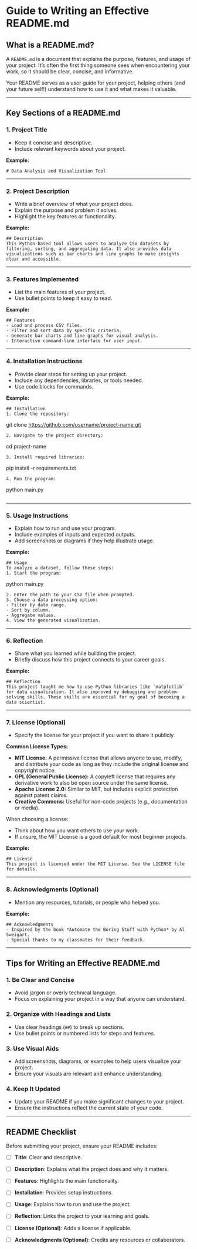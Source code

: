 # Guide to Writing an Effective README.md

## **What is a README.md?**
A `README.md` is a document that explains the purpose, features, and usage of your project. It’s often the first thing someone sees when encountering your work, so it should be clear, concise, and informative.

Your README serves as a user guide for your project, helping others (and your future self!) understand how to use it and what makes it valuable.

---

## **Key Sections of a README.md**

### **1. Project Title**
- Keep it concise and descriptive.
- Include relevant keywords about your project.

**Example:**
```
# Data Analysis and Visualization Tool
```

---

### **2. Project Description**
- Write a brief overview of what your project does.
- Explain the purpose and problem it solves.
- Highlight the key features or functionality.

**Example:**
```
## Description
This Python-based tool allows users to analyze CSV datasets by filtering, sorting, and aggregating data. It also provides data visualizations such as bar charts and line graphs to make insights clear and accessible.
```

---

### **3. Features Implemented**
- List the main features of your project.
- Use bullet points to keep it easy to read.

**Example:**
```
## Features
- Load and process CSV files.
- Filter and sort data by specific criteria.
- Generate bar charts and line graphs for visual analysis.
- Interactive command-line interface for user input.
```

---

### **4. Installation Instructions**
- Provide clear steps for setting up your project.
- Include any dependencies, libraries, or tools needed.
- Use code blocks for commands.

**Example:**
```
## Installation
1. Clone the repository:
   ```
   git clone https://github.com/username/project-name.git
   ```
2. Navigate to the project directory:
   ```
   cd project-name
   ```
3. Install required libraries:
   ```
   pip install -r requirements.txt
   ```
4. Run the program:
   ```
   python main.py
   ```
```

---

### **5. Usage Instructions**
- Explain how to run and use your program.
- Include examples of inputs and expected outputs.
- Add screenshots or diagrams if they help illustrate usage.

**Example:**
```
## Usage
To analyze a dataset, follow these steps:
1. Start the program:
   ```
   python main.py
   ```
2. Enter the path to your CSV file when prompted.
3. Choose a data processing option:
   - Filter by date range.
   - Sort by column.
   - Aggregate values.
4. View the generated visualization.
```

---

### **6. Reflection**
- Share what you learned while building the project.
- Briefly discuss how this project connects to your career goals.

**Example:**
```
## Reflection
This project taught me how to use Python libraries like `matplotlib` for data visualization. It also improved my debugging and problem-solving skills. These skills are essential for my goal of becoming a data scientist.
```

---

### **7. License (Optional)**
- Specify the license for your project if you want to share it publicly.

**Common License Types:**
- **MIT License:** A permissive license that allows anyone to use, modify, and distribute your code as long as they include the original license and copyright notice.
- **GPL (General Public License):** A copyleft license that requires any derivative work to also be open source under the same license.
- **Apache License 2.0:** Similar to MIT, but includes explicit protection against patent claims.
- **Creative Commons:** Useful for non-code projects (e.g., documentation or media).

When choosing a license:
- Think about how you want others to use your work.
- If unsure, the MIT License is a good default for most beginner projects.

**Example:**
```
## License
This project is licensed under the MIT License. See the LICENSE file for details.
```

---

### **8. Acknowledgments (Optional)**
- Mention any resources, tutorials, or people who helped you.

**Example:**
```
## Acknowledgments
- Inspired by the book *Automate the Boring Stuff with Python* by Al Sweigart.
- Special thanks to my classmates for their feedback.
```

---

## **Tips for Writing an Effective README.md**

### **1. Be Clear and Concise**
- Avoid jargon or overly technical language.
- Focus on explaining your project in a way that anyone can understand.

### **2. Organize with Headings and Lists**
- Use clear headings (`##`) to break up sections.
- Use bullet points or numbered lists for steps and features.

### **3. Use Visual Aids**
- Add screenshots, diagrams, or examples to help users visualize your project.
- Ensure your visuals are relevant and enhance understanding.

### **4. Keep It Updated**
- Update your README if you make significant changes to your project.
- Ensure the instructions reflect the current state of your code.

---

## **README Checklist**
Before submitting your project, ensure your README includes:
- [ ] **Title**: Clear and descriptive.
- [ ] **Description**: Explains what the project does and why it matters.
- [ ] **Features**: Highlights the main functionality.
- [ ] **Installation**: Provides setup instructions.
- [ ] **Usage**: Explains how to run and use the project.
- [ ] **Reflection**: Links the project to your learning and goals.
- [ ] **License (Optional)**: Adds a license if applicable.
- [ ] **Acknowledgments (Optional)**: Credits any resources or collaborators.

